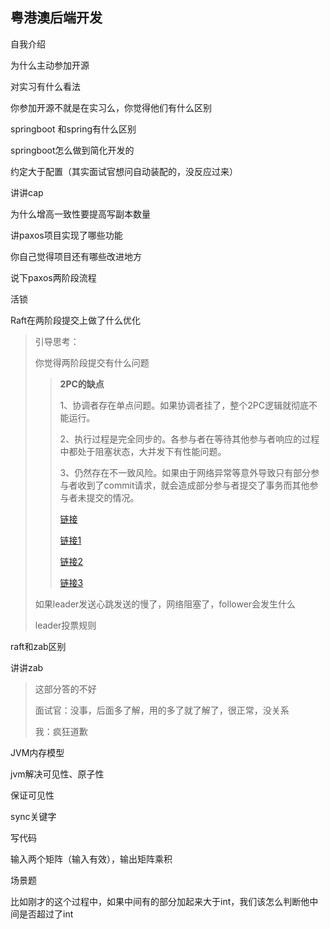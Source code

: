 ## 粤港澳后端开发

自我介绍

为什么主动参加开源

对实习有什么看法

你参加开源不就是在实习么，你觉得他们有什么区别

springboot 和spring有什么区别

springboot怎么做到简化开发的

约定大于配置（其实面试官想问自动装配的，没反应过来）

讲讲cap

为什么增高一致性要提高写副本数量

讲paxos项目实现了哪些功能

你自己觉得项目还有哪些改进地方

说下paxos两阶段流程

活锁

Raft在两阶段提交上做了什么优化

> 引导思考：
>
> 你觉得两阶段提交有什么问题
>
> >**2PC的缺点**
> >
> >1、协调者存在单点问题。如果协调者挂了，整个2PC逻辑就彻底不能运行。
> >
> >2、执行过程是完全同步的。各参与者在等待其他参与者响应的过程中都处于阻塞状态，大并发下有性能问题。
> >
> >3、仍然存在不一致风险。如果由于网络异常等意外导致只有部分参与者收到了commit请求，就会造成部分参与者提交了事务而其他参与者未提交的情况。
> >
> >[链接](https://zhuanlan.zhihu.com/p/35616810)
> >
> >[链接1](https://zhuanlan.zhihu.com/p/111304281)
> >
> >[链接2](https://learn.lianglianglee.com/%E4%B8%93%E6%A0%8F/%E5%88%86%E5%B8%83%E5%BC%8F%E6%8A%80%E6%9C%AF%E5%8E%9F%E7%90%86%E4%B8%8E%E5%AE%9E%E6%88%9845%E8%AE%B2-%E5%AE%8C/08%20%E5%AF%B9%E6%AF%94%E4%B8%A4%E9%98%B6%E6%AE%B5%E6%8F%90%E4%BA%A4%EF%BC%8C%E4%B8%89%E9%98%B6%E6%AE%B5%E5%8D%8F%E8%AE%AE%E6%9C%89%E5%93%AA%E4%BA%9B%E6%94%B9%E8%BF%9B%EF%BC%9F.md)
> >
> >[链接3](https://karellincoln.github.io/2018/04/07/consensus-2pc/)
>
> 如果leader发送心跳发送的慢了，网络阻塞了，follower会发生什么
>
> leader投票规则
>
> 

raft和zab区别

讲讲zab

> 这部分答的不好
>
> 面试官：没事，后面多了解，用的多了就了解了，很正常，没关系
>
> 我：疯狂道歉

JVM内存模型

jvm解决可见性、原子性

保证可见性

sync关键字



写代码

输入两个矩阵（输入有效），输出矩阵乘积



场景题

比如刚才的这个过程中，如果中间有的部分加起来大于int，我们该怎么判断他中间是否超过了int